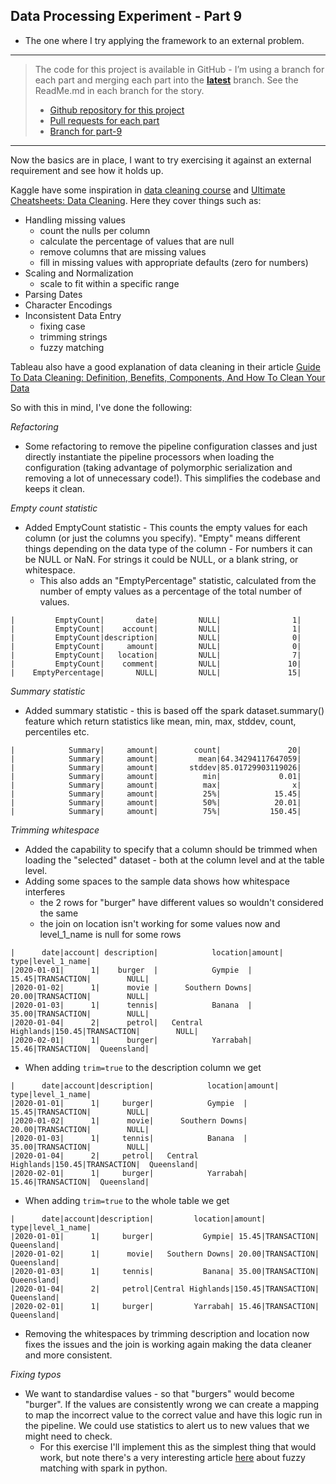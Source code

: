Data Processing Experiment - Part 9
---
- The one where I try applying the framework to an external problem.

---

> The code for this project is available in GitHub - I’m using a branch for each part and merging each part into the **[latest](https://github.com/prule/data-processing-experiment/tree/latest)** branch. See the ReadMe.md in each branch for the story.
>
> - [Github repository for this project](https://github.com/prule/data-processing-experiment/)
> - [Pull requests for each part](https://github.com/prule/data-processing-experiment/pulls?q=is%3Apr+is%3Aclosed) 
> - [Branch for part-9](https://github.com/prule/data-processing-experiment/tree/part-9)

---

Now the basics are in place, I want to try exercising it against an external requirement and see how it holds up.

Kaggle have some inspiration in [data cleaning course](https://www.kaggle.com/learn/data-cleaning) and [Ultimate Cheatsheets: Data Cleaning](https://www.kaggle.com/code/vivovinco/ultimate-cheatsheets-data-cleaning). Here they cover things such as:
- Handling missing values
  - count the nulls per column
  - calculate the percentage of values that are null
  - remove columns that are missing values
  - fill in missing values with appropriate defaults (zero for numbers)
- Scaling and Normalization
  - scale to fit within a specific range
- Parsing Dates
- Character Encodings
- Inconsistent Data Entry
  - fixing case
  - trimming strings
  - fuzzy matching

Tableau also have a good explanation of data cleaning in their article [Guide To Data Cleaning: Definition, Benefits, Components, And How To Clean Your Data](https://www.tableau.com/learn/articles/what-is-data-cleaning)

So with this in mind, I've done the following:

*Refactoring*

- Some refactoring to remove the pipeline configuration classes and just directly instantiate the pipeline processors when loading the configuration (taking advantage of polymorphic serialization and removing a lot of unnecessary code!). This simplifies the codebase and keeps it clean.

*Empty count statistic*

- Added EmptyCount statistic - This counts the empty values for each column (or just the columns you specify). "Empty" means different things depending on the data type of the column - For numbers it can be NULL or NaN. For strings it could be NULL, or a blank string, or whitespace.  
  - This also adds an "EmptyPercentage" statistic, calculated from the number of empty values as a percentage of the total number of values.
```text
|         EmptyCount|       date|         NULL|                1|
|         EmptyCount|    account|         NULL|                1|
|         EmptyCount|description|         NULL|                0|
|         EmptyCount|     amount|         NULL|                0|
|         EmptyCount|   location|         NULL|                7|
|         EmptyCount|    comment|         NULL|               10|
|    EmptyPercentage|       NULL|         NULL|               15|
```

*Summary statistic*

- Added summary statistic - this is based off the spark dataset.summary() feature which return statistics like mean, min, max, stddev, count, percentiles etc.

```text
|            Summary|     amount|        count|               20|
|            Summary|     amount|         mean|64.34294117647059|
|            Summary|     amount|       stddev|85.01729903119026|
|            Summary|     amount|          min|             0.01|
|            Summary|     amount|          max|                x|
|            Summary|     amount|          25%|            15.45|
|            Summary|     amount|          50%|            20.01|
|            Summary|     amount|          75%|           150.45|
```

*Trimming whitespace*

- Added the capability to specify that a column should be trimmed when loading the "selected" dataset - both at the column level and at the table level.
- Adding some spaces to the sample data shows how whitespace interferes 
  - the 2 rows for "burger" have different values so wouldn't considered the same
  - the join on location isn't working for some values now and level_1_name is null for some rows
```
|      date|account| description|            location|amount|       type|level_1_name|
|2020-01-01|      1|    burger  |            Gympie  | 15.45|TRANSACTION|        NULL|
|2020-01-02|      1|      movie |      Southern Downs| 20.00|TRANSACTION|        NULL|
|2020-01-03|      1|      tennis|            Banana  | 35.00|TRANSACTION|        NULL|
|2020-01-04|      2|      petrol|   Central Highlands|150.45|TRANSACTION|        NULL|
|2020-02-01|      1|      burger|            Yarrabah| 15.46|TRANSACTION|  Queensland|
```
- When adding `trim=true` to the description column we get
```
|      date|account|description|            location|amount|       type|level_1_name|
|2020-01-01|      1|     burger|            Gympie  | 15.45|TRANSACTION|        NULL|
|2020-01-02|      1|      movie|      Southern Downs| 20.00|TRANSACTION|        NULL|
|2020-01-03|      1|     tennis|            Banana  | 35.00|TRANSACTION|        NULL|
|2020-01-04|      2|     petrol|   Central Highlands|150.45|TRANSACTION|  Queensland|
|2020-02-01|      1|     burger|            Yarrabah| 15.46|TRANSACTION|  Queensland|
```
- When adding `trim=true` to the whole table we get
```
|      date|account|description|         location|amount|       type|level_1_name|
|2020-01-01|      1|     burger|           Gympie| 15.45|TRANSACTION|  Queensland|
|2020-01-02|      1|      movie|   Southern Downs| 20.00|TRANSACTION|  Queensland|
|2020-01-03|      1|     tennis|           Banana| 35.00|TRANSACTION|  Queensland|
|2020-01-04|      2|     petrol|Central Highlands|150.45|TRANSACTION|  Queensland|
|2020-02-01|      1|     burger|         Yarrabah| 15.46|TRANSACTION|  Queensland|
```
- Removing the whitespaces by trimming description and location now fixes the issues and the join is working again making the data cleaner and more consistent.

*Fixing typos*

- We want to standardise values - so that "burgers" would become "burger". If the values are consistently wrong we can create a mapping to map the incorrect value to the correct value and have this logic run in the pipeline. We could use statistics to alert us to new values that we might need to check. 
  - For this exercise I'll implement this as the simplest thing that would work, but note there's a very interesting article [here](https://medium.com/analytics-vidhya/fuzzy-string-matching-with-spark-in-python-7fcd0c422f71) about fuzzy matching with spark in python.